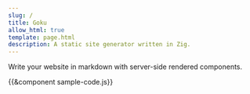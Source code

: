 ```yaml
---
slug: /
title: Goku
allow_html: true
template: page.html
description: A static site generator written in Zig.
---
```


Write your website in markdown with server-side rendered components.

{{&component sample-code.js}}

